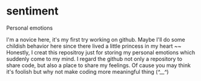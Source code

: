 # sentiment
Personal emotions

I'm a novice here, it's my first try working on github. Maybe I'll do some childish behavior here since there lived a little princess in my heart ~~  Honestly, I creat this repositroy just for storing my personal emotions which suddenly come to my mind. I regard the github not only a repository to share code, but also a place to share my feelings. Of cause you may think it's foolish but why not make coding more meaningful thing (*^__^*)
